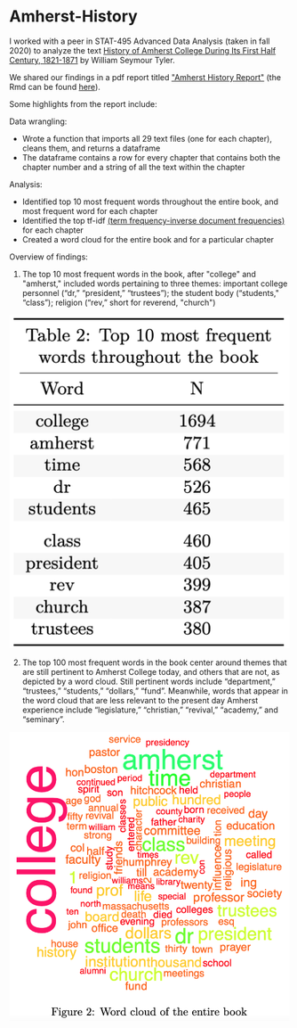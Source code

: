 # Amherst-History

I worked with a peer in STAT-495 Advanced Data Analysis (taken in fall 2020) to analyze the text [History of Amherst College During Its First Half Century, 1821-1871](https://archive.org/details/historyofamherst00tyleiala/page/14/mode/2up) by William Seymour Tyler.

We shared our findings in a pdf report titled ["Amherst History Report"](https://github.com/nfrontero20/amherst-history/blob/master/report/report.pdf) (the Rmd can be found [here](https://github.com/nfrontero20/amherst-history/blob/master/report/report.Rmd)).

Some highlights from the report include: 

Data wrangling:
  - Wrote a function that imports all 29 text files (one for each chapter), cleans them, and returns a dataframe
  - The dataframe contains a row for every chapter that contains both the chapter number and a string of all the text within the chapter
  
Analysis: 
  - Identified top 10 most frequent words throughout the entire book, and most frequent word for each chapter
  - Identified the top tf-idf [(term frequency-inverse document frequencies)](https://en.wikipedia.org/wiki/Tf%E2%80%93idf) for each chapter
  - Created a word cloud for the entire book and for a particular chapter
    
Overview of findings: 

  1. The top 10 most frequent words in the book, after "college" and "amherst," included words pertaining to three themes: important college personnel (“dr,” “president,” “trustees”); the student body (“students," “class”); religion (“rev,” short for
reverend, "church")
<p align="center">
  <img src="README-images/word-frequencies-book.png" />
</p>

  2. The top 100 most frequent words in the book center around themes that are still pertinent to Amherst College today, and others that are not, as depicted by a word cloud.  Still pertinent words include “department,” “trustees,” “students,” “dollars,” “fund”.  Meanwhile, words that appear in the word cloud that are less relevant to the present day Amherst experience include “legislature,” “christian,” “revival,” “academy,” and “seminary”.
  <p align="center">
  <img src="README-images/word-cloud-book.png" />
</p>

